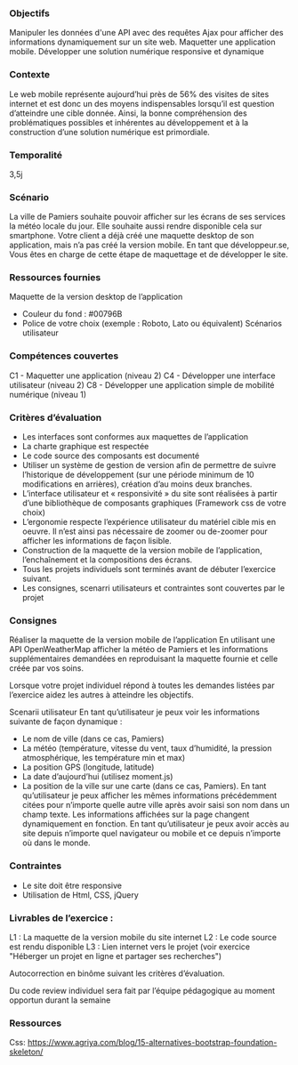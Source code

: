### Objectifs
Manipuler les données d'une API avec des requêtes Ajax pour afficher des informations dynamiquement sur un site web.
Maquetter une application mobile.
Développer une solution numérique responsive et dynamique

### Contexte
Le web mobile représente aujourd’hui près de 56% des visites de sites internet et est donc un des moyens indispensables lorsqu’il est question d’atteindre une cible donnée. Ainsi, la bonne compréhension des problématiques possibles et inhérentes au développement et à la construction d’une solution numérique est primordiale.

### Temporalité
3,5j

### Scénario
La ville de Pamiers souhaite pouvoir afficher sur les écrans de ses services la météo locale du jour. Elle souhaite aussi rendre disponible cela sur smartphone.
Votre client a déjà créé une maquette desktop de son application, mais n’a pas créé la version mobile. 
En tant que développeur.se, Vous êtes en charge de cette étape de maquettage et de développer le site.

### Ressources fournies
Maquette de la version desktop de l’application
- Couleur du fond : #00796B
- Police de votre choix (exemple : Roboto, Lato ou équivalent)
Scénarios utilisateur

### Compétences couvertes
C1 - Maquetter une application (niveau 2)
C4 - Développer une interface utilisateur (niveau 2)
C8 - Développer une application simple de mobilité numérique (niveau 1)

### Critères d’évaluation
- Les interfaces sont conformes aux maquettes de l’application
- La charte graphique est respectée
- Le code source des composants est documenté
- Utiliser un système de gestion de version afin de permettre de suivre l’historique de développement (sur une période minimum de 10 modifications en arrières), création d’au moins deux branches. 
- L’interface utilisateur et « responsivité » du site sont réalisées à partir d’une bibliothèque de composants graphiques (Framework css de votre choix)
- L’ergonomie respecte l’expérience utilisateur du matériel cible mis en oeuvre. Il n’est ainsi pas nécessaire de zoomer ou de-zoomer pour afficher les informations de façon lisible.
- Construction de la maquette de la version mobile de l’application, l’enchaînement et la compositions des écrans.
- Tous les projets individuels sont terminés avant de débuter l’exercice suivant.
- Les consignes, scenarri utilisateurs et contraintes sont couvertes par le projet

### Consignes
Réaliser la maquette de la version mobile de l’application
En utilisant une API OpenWeatherMap afficher la météo de Pamiers et les informations supplémentaires demandées en reproduisant la maquette fournie et celle créée par vos soins.

Lorsque votre projet individuel répond à toutes les demandes listées par l’exercice aidez les autres à atteindre les objectifs.

Scenarii utilisateur
En tant qu’utilisateur je peux voir les informations suivante de façon dynamique :
- Le nom de ville (dans ce cas, Pamiers)
- La météo (température, vitesse du vent, taux d’humidité, la pression atmosphérique, les température min et max)
- La position GPS (longitude, latitude)
- La date d’aujourd’hui (utilisez moment.js)
- La position de la ville sur une carte (dans ce cas, Pamiers).
En tant qu’utilisateur je peux afficher les mêmes informations précédemment citées pour n’importe quelle autre ville après avoir saisi son nom dans un champ texte. Les informations affichées sur la page changent dynamiquement en fonction.
En tant qu’utilisateur je peux avoir accès au site depuis n’importe quel navigateur ou mobile et ce depuis n’importe où dans le monde.

### Contraintes
- Le site doit être responsive
- Utilisation de Html, CSS, jQuery

### Livrables de l’exercice :
L1 : La maquette de la version mobile du site internet
L2 : Le code source est rendu disponible
L3 : Lien internet vers le projet (voir exercice "Héberger un projet en ligne et partager ses recherches")

Autocorrection en binôme suivant les critères d’évaluation. 

Du code review individuel sera fait par l’équipe pédagogique au moment opportun durant la semaine

### Ressources
Css:
https://www.agriya.com/blog/15-alternatives-bootstrap-foundation-skeleton/
